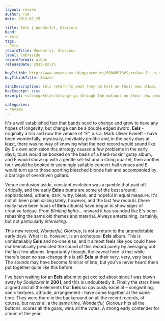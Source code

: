 ```yaml
---
layout: review
author: Tom
date: 2013-02-25

title: Eels | Wonderful, Glorious
band:
- Eels
tags:
- Eels
recordTitle: Wonderful, Glorious
label: Cobraside
recordFormat: album
releaseDate: 2013-02-25

buyItLink: http://www.amazon.co.uk/gp/product/B00ARSI3VS/ref=as_li_ss_tl?ie=UTF8&camp=1634&creative=19450&creativeASIN=B00ARSI3VS&linkCode=as2&tag=eatebymons-21
buyItLinkTitle: Amazon

miniDescription: Eels return to what they do best on their new album.
hasExcerpt: true
excerpt: <strong>Eels</strong> go through the motions on their new record, <em>Wonderful, Glorious</em>. But when the motions are this good, who’s complaining?!

categories:
- review
---
```


It's a well established fact that bands need to change and grow to have any hopes of longevity, but change can be a double edged sword. **Eels** - originally a trio and now the vehicle of “E”, a.k.a. Mark Oliver Everett - have been wonderfully, mystically, inevitably prolific and, in the early days at least, there was no way of knowing what the next record would sound like. By E's own admission this strategy caused a few problems in the early days; tours would be booked on the basis of a hard-rockin' gutsy album, and E would show up with a gentle set-list and a string quartet, then another tour would be booked in seemingly suitable concert-hall venues and E would turn up to those sporting bleached blonde hair and accompanied by a barrage of overdriven guitars.

Venue confusion aside, constant evolution was a gamble that paid off critically, and the early **Eels** albums are some of the best around; sophisticated, urbane, dark, witty, bleak, and hopeful in equal measure. It's not all been plain sailing lately, however, and the last few records (there really have been loads of **Eels** albums) have begun to show signs of creative fatigue. From *Blinking lights...* onward it has sounded like E's been rehashing the same old themes and material. Always entertaining, certainly, but not particularly *interesting*.

This new record, *Wonderful, Glorious*, is not a return to the unpredictable early days. What it is, however, is an archetypal **Eels** album. This is unmistakably **Eels** and no-one else, and it almost feels like you could have mathematically predicted the sound of this record purely by averaging out the last few albums. Importantly though, the caveat here is that while there's been no sea-change this is still **Eels** at their very, very, very best. The sounds may have become familiar of late, but you've never heard them put together quite like this before.

I've been waiting for an **Eels** album to get excited about since I was blown away by *Souljacker* in **2001**, and this is undoubtedly it. Finally the stars have aligned and all the elements that **Eels** so obviously excel at – songwriting, sonic textures, attitude, arrangement - have come together at the same time. They were there in the background on all the recent records, of course, but never all a the same time. *Wonderful, Glorious* hits all the buttons, scores all the goals, wins all the votes. A strong early contender for album of the year.